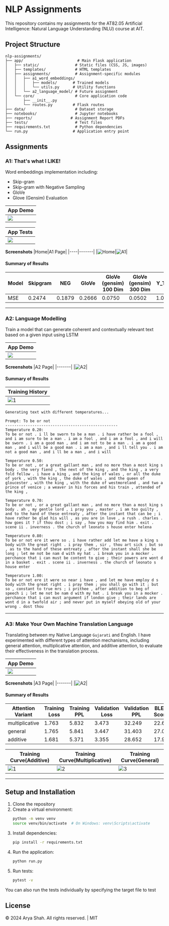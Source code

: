 # NLP Assignments

This repository contains my assignments for the AT82.05 Artificial Intelligence: Natural Language Understanding (NLU) course at AIT.

## Project Structure

```
nlp-assignments/
├── app/                        # Main Flask application
│   ├── static/                # Static files (CSS, JS, images)
│   ├── templates/             # HTML templates
│   ├── assignments/           # Assignment-specific modules
│   │   ├── a1_word_embeddings/
│   │   │   ├── models/       # Trained models
│   │   │   └── utils.py      # Utility functions
│   │   └── a2_language_model/ # Future assignment
│   └── core/                  # Core application code
│       ├── __init__.py
│       └── routes.py         # Flask routes
├── data/                      # Dataset storage
├── notebooks/                 # Jupyter notebooks
├── reports/                 # Assignment Report PDFs
├── tests/                     # Test files
├── requirements.txt           # Python dependencies
└── run.py                    # Application entry point
```

## Assignments

### A1: That's what I LIKE!
Word embeddings implementation including:
- Skip-gram
- Skip-gram with Negative Sampling
- GloVe
- Glove (Gensim) Evaluation

| App Demo | 
|----------|
| <img src="https://github.com/aryashah2k/NLP-NLU/blob/main/assets/A1_Demo.gif"> | 

|App Tests|
|---------|
|<img src="https://github.com/aryashah2k/NLP-NLU/blob/main/assets/A1_Tests.gif"> |

**Screenshots**
|Home|A1 Page|
|----|-------|
|![Home](https://github.com/aryashah2k/NLP-NLU/blob/main/assets/home.PNG)|![A1](https://github.com/aryashah2k/NLP-NLU/blob/main/assets/a1.PNG)|

#### Summary of Results

|Model|Skipgram|NEG|GloVe|GloVe (gensim) 100 Dim|GloVe (gensim) 300 Dim|Y_True|
|-----|--------|---|-----|----------------------|----------------------|------|
|MSE|0.2474|0.1879|0.2666|0.0750|0.0502|1.0000|

-----------------

### A2: Language Modelling
Train a model that can generate coherent and contextually relevant text based on a given input using LSTM

| App Demo | 
|----------|
| <img src="https://github.com/aryashah2k/NLP-NLU/blob/main/assets/A2_Demo.gif"> |

**Screenshots**
|A2 Page|
|-------|
|![A2](https://github.com/aryashah2k/NLP-NLU/blob/main/assets/a2.PNG)|

#### Summary of Results

|Training History|
|----------------|
|![1](https://github.com/aryashah2k/NLP-NLU/blob/main/assets/a2_assets/training_history.PNG)|


```text
Generating text with different temperatures...

Prompt: To be or not
--------------------------------------------------
Temperature 0.20:
To be or not . i ll be sworn to be a man . i have rather be a fool , and i am sure to be a man . i am a fool , and i am a fool , and i will be sworn . i am a good man , and i am not to be a man . i am a good man , and i will be a good man . i am a man , and i ll tell you . i am not a good man , and i ll be a man , and i will

Temperature 0.50:
To be or not , or a great gallant man , and no more than a most king s body . the very fiend , the next of the king , and the king , a very fold fellow . i have a king , and the king of wales , or all the duke of york , with the king , the duke of wales , and the queen of gloucester , with the king , with the duke of westmoreland , and two a prince of venice ; a weaver in his forces and his train , attended of the king ,

Temperature 0.70:
To be or not , or a great gallant man , and no more than a most king s body . ah , my gentle lord , i pray you , master , i am too guilty , and to the hand of these entreaty , after the instant that can be ; i have rather be glad his will , as you are in love , a rush . charles . how goes it ? if thou dost ; i say , how you may find him . exit . scene ii . inverness . the church of leonato s house enter helena

Temperature 0.80:
To be or not ere it were so . i have rather add let me have a king s body with the great right . i pray them , sir , thou art sick ; but so , as to the hand of these entreaty , after the instant shall she be long ; let me not be nam d with my hat . i break you in a mocker . perchance that i can must be content to give ; their powers are wont d in a basket . exit . scene ii . inverness . the church of leonato s house enter

Temperature 1.00:
To be or not ere it were so near i have , and let me have employ d s body with the great right . i pray them ; you shall go with it ; but so , constant to true mrs ; i prithee , after addition to beg of speech i ; let me not be nam d with my hat . i break you in a mocker . perchance that i can must argument if london give ; their lands are wont d in a twofold air ; and never put in myself obeying old of your wrong . dost thou
```
-----------------

### A3: Make Your Own Machine Translation Language
Translating between my Native Language `Gujarati` and English. I have experimented with different types of attention mechanisms, including general attention, multiplicative attention, and additive attention, to evaluate their effectiveness in the translation process.

| App Demo | 
|----------|
| <img src="https://github.com/aryashah2k/NLP-NLU/blob/main/assets/A3_Demo.gif"> |

**Screenshots**
|A3 Page|
|-------|
|![A2](https://github.com/aryashah2k/NLP-NLU/blob/main/assets/a3.PNG)|

#### Summary of Results

| Attention Variant | Training Loss | Training PPL | Validation Loss | Validation PPL | BLEU Score | Training Time |
|------------------|---------------|--------------|-----------------|----------------|------------|---------------|
| multiplicative   | 1.763         | 5.832        | 3.473          | 32.249         | 22.61      | 83.4m        |
| general         | 1.765         | 5.841        | 3.447          | 31.403         | 27.01      | 76.9m        |
| additive        | 1.681         | 5.371        | 3.355          | 28.652         | 17.90      | 85.8m        |

|Training Curve(Additive)|Training Curve(Multiplicative)|Training Curve(General)|
|------------------------|------------------------|------------------------|
|![1](https://github.com/aryashah2k/NLP-NLU/blob/main/assets/a3_assets/loss_plot_additive.png)|![2](https://github.com/aryashah2k/NLP-NLU/blob/main/assets/a3_assets/loss_plot_multiplicative.png)|![3](https://github.com/aryashah2k/NLP-NLU/blob/main/assets/a3_assets/loss_plot_general.png)|

-----------------

## Setup and Installation

1. Clone the repository
2. Create a virtual environment:
   ```bash
   python -m venv venv
   source venv/bin/activate  # On Windows: venv\Scripts\activate
   ```
3. Install dependencies:
   ```bash
   pip install -r requirements.txt
   ```
4. Run the application:
   ```bash
   python run.py
   ```
5. Run tests:
   ```bash
   pytest -v
   ```
You can also run the tests individually by specifying the target file to test

## License
© 2024 Arya Shah. All rights reserved. | MIT

